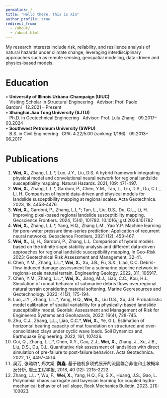 ```yaml
---
permalink: /
title: "Hello there, this is Xin"
author_profile: true
redirect_from: 
  - /about/
  - /about.html
---
```


My research interests include risk, reliability, and resilience analysis of natural hazards under climate change, leveraging interdisciplinary approaches such as remote sensing, geospatial modeling, data-driven and physics-based models.

Education
======
• **University of Illinois Urbana-Champaign (UIUC)** <br>
&nbsp;&nbsp;&nbsp;Visiting Scholar in Structural Engineering&nbsp;&nbsp;&nbsp;Advisor: Prof. Paolo Gardoni&nbsp;&nbsp;&nbsp;12.2021 – Present<br>
• **Shanghai Jiao Tong University (SJTU)** <br>
&nbsp;&nbsp;&nbsp;Ph.D. in Geotechnical Engineering&nbsp;&nbsp;&nbsp;Advisor: Prof. Lulu Zhang&nbsp;&nbsp;&nbsp;09.2017–03.2024<br>
• **Southwest Petroleum University (SWPU)**<br>
&nbsp;&nbsp;&nbsp;B.S. in Civil Engineering&nbsp;&nbsp;&nbsp;GPA: 4.22/5.00 (ranking: 1/186)&nbsp;&nbsp;&nbsp;09.2013–06.2017<br>

Publications
======
1.	**Wei, X.**, Zhang, L.L.*, Luo, J.Y., Liu, D.S. A hybrid framework integrating physical model and convolutional neural network for regional landslide susceptibility mapping. Natural Hazards. 2021, 109: 471-497. <br>
2.	**Wei, X.**, Zhang, L.L.*, Gardoni, P., Chen, Y.M., Tan, L., Liu, D.S., Du, C.L., Li, H. Comparison of hybrid data-driven and physical models for landslide susceptibility mapping at regional scales. Acta Geotechnica. 2023, 18, 4453-4476. <br>
3.	**Wei, X.**, Gardoni, P., Zhang, L.L.*; Tan, L., Liu, D.S., Du, C.L., Li, H. Improving pixel-based regional landslide susceptibility mapping. Geoscience Frontiers. 2024, 15(4), 101782. 10.1016/j.gsf.2024.101782 <br>
4.	**Wei, X.**, Zhang, L.L.*, Yang, H.Q., Zhang L.M., Yao Y.P. Machine learning for pore-water pressure time-series prediction: Application of recurrent neural networks. Geoscience Frontiers, 2021 (12), 453-467. <br>
5.	**Wei, X.**, Li, H., Gardoni, P., Zhang, L.L. Comparison of hybrid models based on the infinite slope stability analysis and different data-driven approaches for regional landslide susceptibility mapping, In Geo-Risk 2023: Geotechnical Risk Assessment and Management, 32-41. <br>
6.	Chen, Y.M., Zhang, L.L.*, **Wei, X.**, Xu, J.B., Fu, S.X., Liao, C.C. Debris-flow-induced damage assessment for a submarine pipeline network in regional-scale natural terrain. Engineering Geology. 2022, 311, 106917. <br>
7.	Chen, Y.M., Zhang, L.L.*, **Wei, X.**, Jiang, M.J., Liao, C.C., Kou, H.L., Simulation of runout behavior of submarine debris flows over regional natural terrain considering material softening. Marine Georesources and Geotechnology. 2023: 41(2), 175-194. <br>
8.	Luo, J.Y., Zhang, L.L.*, Yang, H.Q., **Wei, X.**, Liu D.S., Xu, J.B. Probabilistic model calibration of spatial variability for a physically-based landslide susceptibility model. Georisk: Assessment and Management of Risk for Engineered Systems and Geohazards, 2022: 16(4), 728-745. <br>
9.	Zhu, C.J., Zhang, L.L., Liao, C.C.*, **Wei, X.**, Ye, G.L. Estimation of horizontal bearing capacity of mat foundation on structured and over-consolidated clays under cyclic wave loads. Soil Dynamics and Earthquake Engineering. 2022, 161, 107426. <br>
10.	Cui, Q., Zhang, L.L.*, Chen, X.Y., Cao, Z.J., **Wei, X.**, Zhang, J., Xu, J.B., Liu, D.S., Du, C.L. Quantitative risk assessment of landslides with direct simulation of pre-failure to post-failure behaviors. Acta Geotechnica. 2022, 17, 4497-4514. <br>
11.	吴芳, 张璐璐*, 郑文棠, **魏鑫**. 基于随机多项式展开的流固耦合非饱和土坡概率反分析, 岩土工程学报, 2018, 40 (12): 2215-2222.  <br>
12.	Zhang, L.L. *, Wu, F., **Wei, X.**, Yang, H.Q., Fu, S.X., Huang, J.S., Gao, L. Polynomial chaos surrogate and bayesian learning for coupled hydro-mechanical behavior of soil slope, Rock Mechanics Bulletin, 2023, 2(1): 100023. <br>
